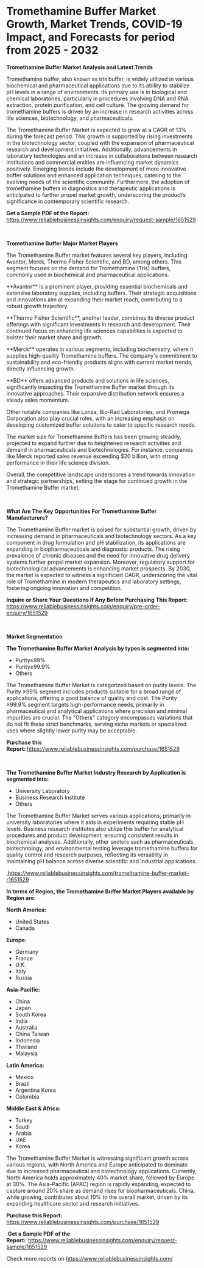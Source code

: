 <p><h1>Tromethamine Buffer Market Growth, Market Trends, COVID-19 Impact, and Forecasts for period from 2025 - 2032</h1></p><p><strong>Tromethamine Buffer Market Analysis and Latest Trends</strong></p>
<p><p>Tromethamine buffer, also known as tris buffer, is widely utilized in various biochemical and pharmaceutical applications due to its ability to stabilize pH levels in a range of environments. Its primary use is in biological and chemical laboratories, particularly in procedures involving DNA and RNA extraction, protein purification, and cell culture. The growing demand for tromethamine buffers is driven by an increase in research activities across life sciences, biotechnology, and pharmaceuticals.</p><p>The Tromethamine Buffer Market is expected to grow at a CAGR of 13% during the forecast period. This growth is supported by rising investments in the biotechnology sector, coupled with the expansion of pharmaceutical research and development initiatives. Additionally, advancements in laboratory technologies and an increase in collaborations between research institutions and commercial entities are influencing market dynamics positively. Emerging trends include the development of more innovative buffer solutions and enhanced application techniques, catering to the evolving needs of the scientific community. Furthermore, the adoption of tromethamine buffers in diagnostics and therapeutic applications is anticipated to further propel market growth, underscoring the product’s significance in contemporary scientific research.</p></p>
<p><strong>Get a Sample PDF of the Report:&nbsp;</strong> <a href="https://www.reliablebusinessinsights.com/enquiry/request-sample/1651529?utm_campaign=2774&utm_medium=2&utm_source=Github&utm_content=ia&utm_term=03032025&utm_id=tromethamine-buffer">https://www.reliablebusinessinsights.com/enquiry/request-sample/1651529</a></p>
<p>&nbsp;</p>
<p><strong>Tromethamine Buffer Major Market Players</strong></p>
<p><p>The Tromethamine Buffer market features several key players, including Avantor, Merck, Thermo Fisher Scientific, and BD, among others. This segment focuses on the demand for Tromethamine (Tris) buffers, commonly used in biochemical and pharmaceutical applications.</p><p>**Avantor** is a prominent player, providing essential biochemicals and extensive laboratory supplies, including buffers. Their strategic acquisitions and innovations aim at expanding their market reach, contributing to a robust growth trajectory.</p><p>**Thermo Fisher Scientific**, another leader, combines its diverse product offerings with significant investments in research and development. Their continued focus on enhancing life sciences capabilities is expected to bolster their market share and growth.</p><p>**Merck** operates in various segments, including biochemistry, where it supplies high-quality Tromethamine buffers. The company's commitment to sustainability and eco-friendly products aligns with current market trends, directly influencing growth.</p><p>**BD** offers advanced products and solutions in life sciences, significantly impacting the Tromethamine Buffer market through its innovative approaches. Their expansive distribution network ensures a steady sales momentum.</p><p>Other notable companies like Lonza, Bio-Rad Laboratories, and Promega Corporation also play crucial roles, with an increasing emphasis on developing customized buffer solutions to cater to specific research needs.</p><p>The market size for Tromethamine Buffers has been growing steadily, projected to expand further due to heightened research activities and demand in pharmaceuticals and biotechnologies. For instance, companies like Merck reported sales revenue exceeding $20 billion, with strong performance in their life science division. </p><p>Overall, the competitive landscape underscores a trend towards innovation and strategic partnerships, setting the stage for continued growth in the Tromethamine Buffer market.</p></p>
<p>&nbsp;</p>
<p><strong>What Are The Key Opportunities For Tromethamine Buffer Manufacturers?</strong></p>
<p><p>The Tromethamine Buffer market is poised for substantial growth, driven by increasing demand in pharmaceuticals and biotechnology sectors. As a key component in drug formulation and pH stabilization, its applications are expanding in biopharmaceuticals and diagnostic products. The rising prevalence of chronic diseases and the need for innovative drug delivery systems further propel market expansion. Moreover, regulatory support for biotechnological advancements is enhancing market prospects. By 2030, the market is expected to witness a significant CAGR, underscoring the vital role of Tromethamine in modern therapeutics and laboratory settings, fostering ongoing innovation and competition.</p></p>
<p><strong>Inquire or Share Your Questions If Any Before Purchasing This Report:</strong> <a href="https://www.reliablebusinessinsights.com/enquiry/pre-order-enquiry/1651529?utm_campaign=2774&utm_medium=2&utm_source=Github&utm_content=ia&utm_term=03032025&utm_id=tromethamine-buffer">https://www.reliablebusinessinsights.com/enquiry/pre-order-enquiry/1651529</a></p>
<p>&nbsp;</p>
<p><strong>Market Segmentation</strong></p>
<p><strong>The Tromethamine Buffer Market Analysis by types is segmented into:</strong></p>
<p><ul><li>Purity≥99%</li><li>Purity≥99.9%</li><li>Others</li></ul></p>
<p><p>The Tromethamine Buffer Market is categorized based on purity levels. The Purity ≥99% segment includes products suitable for a broad range of applications, offering a good balance of quality and cost. The Purity ≥99.9% segment targets high-performance needs, primarily in pharmaceutical and analytical applications where precision and minimal impurities are crucial. The "Others" category encompasses variations that do not fit these strict benchmarks, serving niche markets or specialized uses where slightly lower purity may be acceptable.</p></p>
<p><strong>Purchase this Report:&nbsp;</strong><a href="https://www.reliablebusinessinsights.com/purchase/1651529?utm_campaign=2774&utm_medium=2&utm_source=Github&utm_content=ia&utm_term=03032025&utm_id=tromethamine-buffer">https://www.reliablebusinessinsights.com/purchase/1651529</a></p>
<p>&nbsp;</p>
<p><strong>The Tromethamine Buffer Market Industry Research by Application is segmented into:</strong></p>
<p><ul><li>University Laboratory</li><li>Business Research Institute</li><li>Others</li></ul></p>
<p><p>The Tromethamine Buffer Market serves various applications, primarily in university laboratories where it aids in experiments requiring stable pH levels. Business research institutes also utilize this buffer for analytical procedures and product development, ensuring consistent results in biochemical analyses. Additionally, other sectors such as pharmaceuticals, biotechnology, and environmental testing leverage tromethamine buffers for quality control and research purposes, reflecting its versatility in maintaining pH balance across diverse scientific and industrial applications.</p></p>
<p><a href="https://www.reliablebusinessinsights.com/tromethamine-buffer-market-r1651529?utm_campaign=2774&utm_medium=2&utm_source=Github&utm_content=ia&utm_term=03032025&utm_id=tromethamine-buffer">&nbsp;https://www.reliablebusinessinsights.com/tromethamine-buffer-market-r1651529</a></p>
<p><strong>In terms of Region, the Tromethamine Buffer Market Players available by Region are:</strong></p>
<p>
    <p> <strong> North America: </strong>
        <ul>
            <li>United States</li>
            <li>Canada</li>
        </ul>
        </p> 
    <p> <strong> Europe: </strong>
        <ul>
            <li>Germany</li>
            <li>France</li>
            <li>U.K.</li>
            <li>Italy</li>
            <li>Russia</li>
        </ul>
        </p> 
    <p> <strong> Asia-Pacific: </strong>
        <ul>
            <li>China</li>
            <li>Japan</li>
            <li>South Korea</li>
            <li>India</li>
            <li>Australia</li>
            <li>China Taiwan</li>
            <li>Indonesia</li>
            <li>Thailand</li>
            <li>Malaysia</li>
        </ul>
        </p> 
    <p> <strong> Latin America: </strong>
        <ul>
            <li>Mexico</li>
            <li>Brazil</li>
            <li>Argentina Korea</li>
            <li>Colombia</li>
        </ul>
        </p> 
    <p> <strong> Middle East & Africa: </strong>
        <ul>
            <li>Turkey</li>
            <li>Saudi</li>
            <li>Arabia</li>
            <li>UAE</li>
            <li>Korea</li>
        </ul>
    </p>
    </p>
<p><p>The Tromethamine Buffer Market is witnessing significant growth across various regions, with North America and Europe anticipated to dominate due to increased pharmaceutical and biotechnology applications. Currently, North America holds approximately 40% market share, followed by Europe at 30%. The Asia-Pacific (APAC) region is rapidly expanding, expected to capture around 20% share as demand rises for biopharmaceuticals. China, while growing, contributes about 10% to the overall market, driven by its expanding healthcare sector and research initiatives.</p></p>
<p><strong>Purchase this Report: </strong><a href="https://www.reliablebusinessinsights.com/purchase/1651529?utm_campaign=2774&utm_medium=2&utm_source=Github&utm_content=ia&utm_term=03032025&utm_id=tromethamine-buffer">https://www.reliablebusinessinsights.com/purchase/1651529</a></p>
<p>&nbsp;<strong>Get a Sample PDF of the Report:&nbsp;&nbsp;</strong><a href="https://www.reliablebusinessinsights.com/enquiry/request-sample/1651529?utm_campaign=2774&utm_medium=2&utm_source=Github&utm_content=ia&utm_term=03032025&utm_id=tromethamine-buffer">https://www.reliablebusinessinsights.com/enquiry/request-sample/1651529</a></p>
<p><strong></strong></p>
<p>Check more reports on <a href="https://www.reliablebusinessinsights.com/?utm_campaign=2774&utm_medium=2&utm_source=Github&utm_content=ia&utm_term=03032025&utm_id=tromethamine-buffer">https://www.reliablebusinessinsights.com/</a></p>